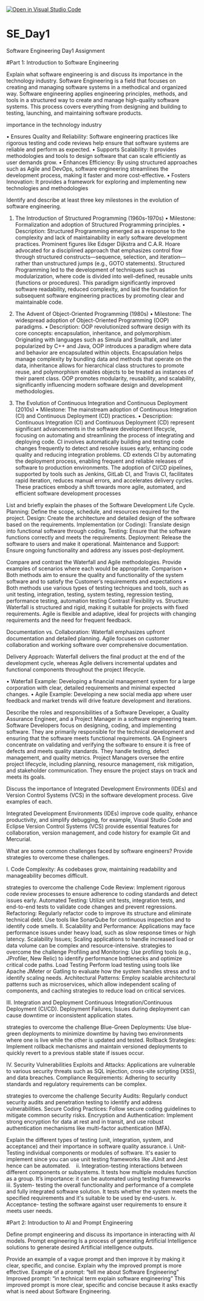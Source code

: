 [![Open in Visual Studio Code](https://classroom.github.com/assets/open-in-vscode-2e0aaae1b6195c2367325f4f02e2d04e9abb55f0b24a779b69b11b9e10269abc.svg)](https://classroom.github.com/online_ide?assignment_repo_id=15675524&assignment_repo_type=AssignmentRepo)
# SE_Day1
Software Engineering Day1 Assignment

#Part 1: Introduction to Software Engineering

Explain what software engineering is and discuss its importance in the technology industry.
 Software Engineering is a field that focuses on creating and managing software systems in a methodical and organized way. Software engineering applies engineering principles, methods, and tools in a structured way to create and manage high-quality software systems. This process covers everything from designing and building to testing, launching, and maintaining software products.

importance in the technology industry

•	Ensures Quality and Reliability:  Software engineering practices like rigorous testing and code reviews help ensure that software systems are reliable and perform as expected.
•	Supports Scalability: It provides methodologies and tools to design software that can scale efficiently as user demands grow. 
•	Enhances Efficiency: By using structured approaches such as Agile and DevOps, software engineering streamlines the development process, making it faster and more cost-effective. 
•	Fosters Innovation: It provides a framework for exploring and implementing new technologies and methodologies

Identify and describe at least three key milestones in the evolution of software engineering.
1. The Introduction of Structured Programming (1960s-1970s)
•	Milestone: Formalization and adoption of Structured Programming principles.
•	Description: Structured Programming emerged as a response to the complexity and lack of maintainability in early software development practices. Prominent figures like Edsger Dijkstra and C.A.R. Hoare advocated for a disciplined approach that emphasizes control flow through structured constructs—sequence, selection, and iteration—rather than unstructured jumps (e.g., GOTO statements). Structured Programming led to the development of techniques such as modularization, where code is divided into well-defined, reusable units (functions or procedures). This paradigm significantly improved software readability, reduced complexity, and laid the foundation for subsequent software engineering practices by promoting clear and maintainable code.

3. The Advent of Object-Oriented Programming (1980s)
•	Milestone: The widespread adoption of Object-Oriented Programming (OOP) paradigms.
•	Description: OOP revolutionized software design with its core concepts: encapsulation, inheritance, and polymorphism. Originating with languages such as Simula and Smalltalk, and later popularized by C++ and Java, OOP introduces a paradigm where data and behavior are encapsulated within objects. Encapsulation helps manage complexity by bundling data and methods that operate on the data, inheritance allows for hierarchical class structures to promote reuse, and polymorphism enables objects to be treated as instances of their parent class. OOP promotes modularity, reusability, and scalability, significantly influencing modern software design and development methodologies.

4. The Evolution of Continuous Integration and Continuous Deployment (2010s)
•	Milestone: The mainstream adoption of Continuous Integration (CI) and Continuous Deployment (CD) practices.
•	Description: Continuous Integration (CI) and Continuous Deployment (CD) represent significant advancements in the software development lifecycle, focusing on automating and streamlining the process of integrating and deploying code. CI involves automatically building and testing code changes frequently to detect and resolve issues early, enhancing code quality and reducing integration problems. CD extends CI by automating the deployment process, enabling frequent and reliable releases of software to production environments. The adoption of CI/CD pipelines, supported by tools such as Jenkins, GitLab CI, and Travis CI, facilitates rapid iteration, reduces manual errors, and accelerates delivery cycles. These practices embody a shift towards more agile, automated, and efficient software development processes


List and briefly explain the phases of the Software Development Life Cycle.
Planning:  Define the scope, schedule, and resources required for the project.
Design:   Create the architecture and detailed design of the software based on the requirements.
Implementation (or Coding): Translate design into functional software through coding.
Testing: Ensure that the software functions correctly and meets the requirements.
Deployment:   Release the software to users and make it operational.
Maintenance and Support:  Ensure ongoing functionality and address any issues post-deployment.


Compare and contrast the Waterfall and Agile methodologies. Provide examples of scenarios where each would be appropriate.
Comparison
•	Both methods aim to ensure the quality and functionality of the system software and to satisfy the Customer’s requirements and expectations
•	Both methods use various types of testing techniques and tools, such as unit testing, integration, testing, system testing, regression testing, performance testing, automation testing
Contrast
Flexibility vs. Structure: Waterfall is structured and rigid, making it suitable for projects with fixed requirements. Agile is flexible and adaptive, ideal for projects with changing requirements and the need for frequent feedback.

Documentation vs. Collaboration: Waterfall emphasizes upfront documentation and detailed planning. Agile focuses on customer collaboration and working software over comprehensive documentation.

Delivery Approach: Waterfall delivers the final product at the end of the development cycle, whereas Agile delivers incremental updates and functional components throughout the project lifecycle.

•	Waterfall Example: Developing a financial management system for a large corporation with clear, detailed requirements and minimal expected changes. 
•	Agile Example: Developing a new social media app where user feedback and market trends will drive feature development and iterations.



Describe the roles and responsibilities of a Software Developer, a Quality Assurance Engineer, and a Project Manager in a software engineering team.
Software Developers focus on designing, coding, and implementing software. They are primarily responsible for the technical development and ensuring that the software meets functional requirements.
QA Engineers concentrate on validating and verifying the software to ensure it is free of defects and meets quality standards. They handle testing, defect management, and quality metrics.
Project Managers oversee the entire project lifecycle, including planning, resource management, risk mitigation, and stakeholder communication. They ensure the project stays on track and meets its goals.



Discuss the importance of Integrated Development Environments (IDEs) and Version Control Systems (VCS) in the software development process. Give examples of each.

Integrated Development Environments (IDEs)  improve code quality, enhance productivity, and simplify debugging, for example, Visual Studio Code and Eclipse
Version Control Systems (VCS) provide essential features for collaboration, version management, and code history for example Git and Mercurial.

What are some common challenges faced by software engineers? Provide strategies to overcome these challenges.

I.	Code Complexity: As codebases grow, maintaining readability and manageability becomes difficult.

strategies to overcome the challenge
Code Review: Implement rigorous code review processes to ensure adherence to coding standards and detect issues early.
Automated Testing: Utilize unit tests, integration tests, and end-to-end tests to validate code changes and prevent regressions.
Refactoring: Regularly refactor code to improve its structure and eliminate technical debt. Use tools like SonarQube for continuous inspection and to identify code smells.
II.	Scalability and Performance: Applications may face performance issues under heavy load, such as slow response times or high latency. Scalability Issues; Scaling applications to handle increased load or data volume can be complex and resource-intensive.
strategies to overcome the challenge
Profiling and Monitoring: Use profiling tools (e.g., JProfiler, New Relic) to identify performance bottlenecks and optimize critical code paths.
Load Testing Perform load testing using tools like Apache JMeter or Gatling to evaluate how the system handles stress and to identify scaling needs.
Architectural Patterns: Employ scalable architectural patterns such as microservices, which allow independent scaling of components, and caching strategies to reduce load on critical services.

III.	Integration and Deployment Continuous Integration/Continuous Deployment (CI/CD). Deployment Failures; Issues during deployment can cause downtime or inconsistent application states.

strategies to overcome the challenge
Blue-Green Deployments: Use blue-green deployments to minimize downtime by having two environments where one is live while the other is updated and tested.
Rollback Strategies: Implement rollback mechanisms and maintain versioned deployments to quickly revert to a previous stable state if issues occur.

IV.	Security Vulnerabilities
Exploits and Attacks: Applications are vulnerable to various security threats such as SQL injection, cross-site scripting (XSS), and data breaches.
Compliance Requirements: Adhering to security standards and regulatory requirements can be complex.

strategies to overcome the challenge
Security Audits: Regularly conduct security audits and penetration testing to identify and address vulnerabilities.
Secure Coding Practices: Follow secure coding guidelines to mitigate common security risks.
Encryption and Authentication: Implement strong encryption for data at rest and in transit, and use robust authentication mechanisms like multi-factor authentication (MFA).

Explain the different types of testing (unit, integration, system, and acceptance) and their importance in software quality assurance.
i. Unit- Testing individual components or modules of software. It's easier to implement since you
can use unit testing frameworks like JUnit and Jest hence can be automated. 
 
ii. Integration-testing interactions between different components or subsystems. It tests how
multiple modules function as a group.
It’s importance: it can be automated using testing frameworks 
iii. System- testing the overall functionality and performance of a complete and fully integrated
software solution. It tests whether the system meets the specified requirements and it's suitable
to be used by end-users.
iv. Acceptance- testing the software against user requirements to ensure it meets user needs.

#Part 2: Introduction to AI and Prompt Engineering


Define prompt engineering and discuss its importance in interacting with AI models.
Prompt engineering Is a process of generating Artificial Intelligence solutions to generate desired Artificial intelligence outputs.


Provide an example of a vague prompt and then improve it by making it clear, specific, and concise. Explain why the improved prompt is more effective.
Example of a prompt: “tell me about Software Engineering”
Improved prompt: “in technical term explain software engineering”
This improved prompt is more clear, specific and concise because it asks exactly what is need about Software Engineering.
